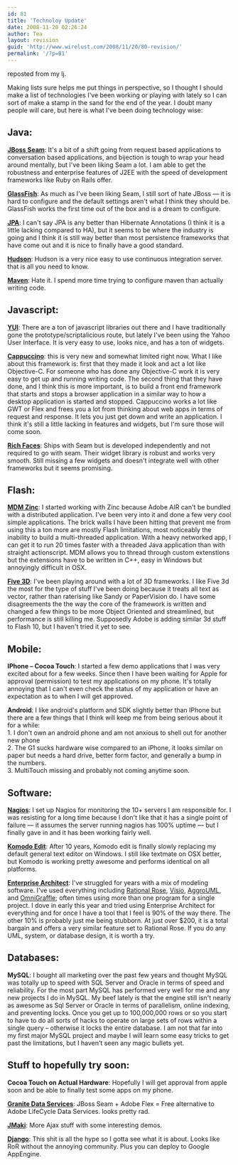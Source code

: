 ```yaml
---
id: 81
title: 'Technoloy Update'
date: 2008-11-20 02:26:24
author: Tea
layout: revision
guid: 'http://www.wirelust.com/2008/11/20/80-revision/'
permalink: '/?p=81'
---
```


reposted from my lj.

Making lists sure helps me put things in perspective, so I thought I should make a list of technologies I've been working or playing with lately so I can sort of make a stamp in the sand for the end of the year. I doubt many people will care, but here is what I've been doing technology wise:

## Java:

**[JBoss Seam](http://www.seamframework.org/)**: It's a bit of a shift going from request based applications to conversation based applications, and bijection is tough to wrap your head around mentally, but I've been liking Seam a lot. I am able to get the robustness and enterprise features of J2EE with the speed of development frameworks like Ruby on Rails offer.

**[GlassFish](https://glassfish.dev.java.net/)**: As much as I've been liking Seam, I still sort of hate JBoss — it is hard to configure and the default settings aren't what I think they should be. GlassFish works the first time out of the box and is a dream to configure.

**[JPA](http://en.wikipedia.org/wiki/Java_Persistence_API)**: I can't say JPA is any better than Hibernate Annotations (I think it is a little lacking compared to HA), but it seems to be where the industry is going and I think it is still way better than most persistence frameworks that have come out and it is nice to finally have a good standard.

**[Hudson](https://hudson.dev.java.net/)**: Hudson is a very nice easy to use continuous integration server. that is all you need to know.

**[Maven](http://maven.apache.org/)**: Hate it. I spend more time trying to configure maven than actually writing code.

## Javascript:

**[YUI](http://developer.yahoo.com/yui/)**: There are a ton of javascript libraries out there and I have traditionally gone the prototype/scriptalicious route, but lately I've been using the Yahoo User Interface. It is very easy to use, looks nice, and has a ton of widgets.

**[Cappuccino](http://cappuccino.org/)**: this is very new and somewhat limited right now. What I like about this framework is: first that they made it look and act a lot like Objective-C. For someone who has done any Objective-C work it is very easy to get up and running writing code. The second thing that they have done, and I think this is more important, is to build a front end framework that starts and stops a browser application in a similar way to how a desktop application is started and stopped. Cappuccino works a lot like GWT or Flex and frees you a lot from thinking about web apps in terms of request and response. It lets you just get down and write an application. I think it's still a little lacking in features and widgets, but I'm sure those will come soon.

**[Rich Faces](http://www.jboss.org/jbossrichfaces/)**: Ships with Seam but is developed independently and not required to go with seam. Their widget library is robust and works very smooth. Still missing a few widgets and doesn't integrate well with other frameworks but it seems promising.

## Flash:

**[MDM Zinc](http://www.multidmedia.com/)**: I started working with Zinc because Adobe AIR can't be bundled with a distributed application. I've been very into it and done a few very cool simple applications. The brick walls I have been hitting that prevent me from using this a ton more are mostly Flash limitations, most noticeably the inability to build a multi-threaded application. With a heavy networked app, I can get it to run 20 times faster with a threaded Java application than with straight actionscript. MDM allows you to thread through custom extenstions but the extensions have to be written in C++, easy in Windows but annoyingly difficult in OSX.

**[Five 3D](http://five3d.mathieu-badimon.com/)**: I've been playing around with a lot of 3D frameworks. I like Five 3d the most for the type of stuff I've been doing because it treats all text as vector, rather than raterising like Sandy or PaperVision do. I have some disagreements the the way the core of the framework is written and changed a few things to be more Object Oriented and streamlined, but performance is still killing me. Supposedly Adobe is adding similar 3d stuff to Flash 10, but I haven't tried it yet to see.

## Mobile:

**IPhone – Cocoa Touch**: I started a few demo applications that I was very excited about for a few weeks. Since then I have been waiting for Apple for approval (permission) to test my applications on my phone. It's totally annoying that I can't even check the status of my application or have an expectation as to when I will get approved.

**Android**: I like android's platform and SDK slightly better than IPhone but there are a few things that I think will keep me from being serious about it for a while:  
1\. I don't own an android phone and am not anxious to shell out for another new phone  
2\. The G1 sucks hardware wise compared to an iPhone, it looks similar on paper but needs a hard drive, better form factor, and generally a bump in the numbers.  
3\. MultiTouch missing and probably not coming anytime soon.

## Software:

**[Nagios](http://www.nagios.org/)**: I set up Nagios for monitoring the 10+ servers I am responsible for. I was resisting for a long time because I don't like that it has a single point of failure — it assumes the server running nagios has 100% uptime — but I finally gave in and it has been working fairly well.

**[Komodo Edit](http://www.activestate.com/Products/komodo_ide/komodo_edit.mhtml)**: After 10 years, Komodo edit is finally slowly replacing my default general text editor on Windows. I still like textmate on OSX better, but Komodo is working pretty awesome and performs identical on all platforms.

**[Enterprise Architect](http://www.sparxsystems.com.au/)**: I've struggled for years with a mix of modeling software. I've used everything including [Rational Rose](http://www-01.ibm.com/software/rational/), [Visio](http://www.microsoft.com), [AggroUML](http://argouml.tigris.org/), and [OmniGraffle](http://www.omnigroup.com); often times using more than one program for a single project. I dove in early this year and tried using Enterprise Architect for everything and for once I have a tool that I feel is 90% of the way there. The other 10% is probably just me being stubborn. At just over $200, it is a total bargain and offers a very similar feature set to Rational Rose. If you do any UML, system, or database design, it is worth a try.

## Databases:

**MySQL**: I bought all marketing over the past few years and thought MySQL was totally up to speed with SQL Server and Oracle in terms of speed and reliability. For the most part MySQL has performed very well for me and any new projects I do in MySQL. My beef lately is that the engine still isn't nearly as awesome as Sql Server or Oracle in terms of parallelism, online indexing, and preventing locks. Once you get up to 100,000,000 rows or so you start to have to do all sorts of hacks to operate on large sets of rows within a single query – otherwise it locks the entire database. I am not that far into my first major MySQL project and maybe I will learn some easy tricks to get past the limitations, but I haven't seen any magic bullets yet.

## Stuff to hopefully try soon:

**Cocoa Touch on Actual Hardware**: Hopefully I will get approval from apple soon and be able to finally test some apps on my phone.

**[Granite Data Services](http://www.graniteds.org)**: JBoss Seam + Adobe Flex = Free alternative to Adobe LifeCycle Data Services. looks pretty rad.

**[JMaki](https://ajax.dev.java.net/)**: More Ajax stuff with some interesting demos.

**[Django](http://www.djangoproject.com/)**: This shit is all the hype so I gotta see what it is about. Looks like RoR without the annoying community. Plus you can deploy to Google AppEngine.